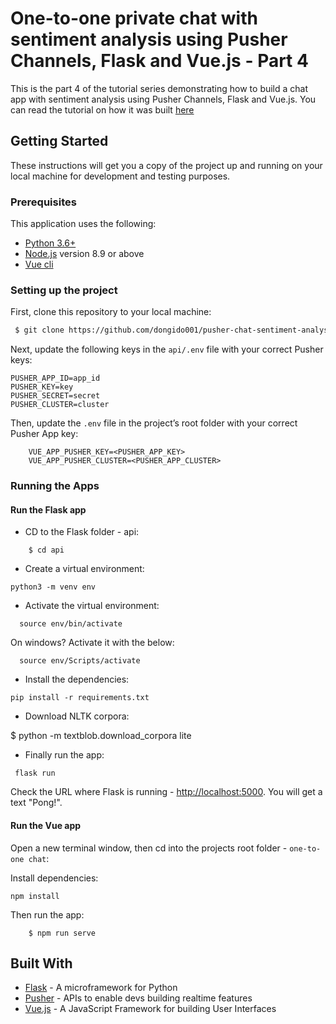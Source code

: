 # One-to-one private chat with sentiment analysis using Pusher Channels, Flask and Vue.js - Part 4

This is the part 4 of the tutorial series demonstrating how to build a chat app with sentiment analysis using Pusher Channels, Flask and Vue.js. You can read the tutorial on how it was built [here](https://pusher.com/tutorials/chat-flask-vue-part-4)

## Getting Started

These instructions will get you a copy of the project up and running on your local machine for development and testing purposes.

### Prerequisites

This application uses the following:

- [Python 3.6+](https://www.python.org/)
- [Node.js](https://nodejs.org/) version 8.9 or above
- [Vue cli](https://cli.vuejs.org/guide/installation.html)

### Setting up the project

First, clone this repository to your local machine:

```sh
 $ git clone https://github.com/dongido001/pusher-chat-sentiment-analysis.git
```

Next, update the following keys in the `api/.env` file with your correct Pusher keys:

```
PUSHER_APP_ID=app_id
PUSHER_KEY=key
PUSHER_SECRET=secret
PUSHER_CLUSTER=cluster
```

Then, update the `.env` file in the project’s root folder with your correct Pusher App key:

```
    VUE_APP_PUSHER_KEY=<PUSHER_APP_KEY>
    VUE_APP_PUSHER_CLUSTER=<PUSHER_APP_CLUSTER>
```

### Running the Apps

#### Run the Flask app

- CD to the Flask folder - api:

```
    $ cd api
```

- Create a virtual environment:

```
python3 -m venv env
```

- Activate the virtual environment:

```
  source env/bin/activate
```

On windows? Activate it with the below:

```
  source env/Scripts/activate
```

- Install the dependencies:

```
pip install -r requirements.txt
```

- Download NLTK corpora:

$ python -m textblob.download_corpora lite

- Finally run the app:

```
 flask run
```

Check the URL where Flask is running - [http://localhost:5000](http://localhost:5000). You will get a text "Pong!".

#### Run the Vue app

Open a new terminal window, then cd into the projects root folder - `one-to-one chat`:

Install dependencies:

```
npm install
```

Then run the app:

```
    $ npm run serve
```

## Built With

- [Flask](http://flask.pocoo.org/) - A microframework for Python
- [Pusher](https://pusher.com/) - APIs to enable devs building realtime features
- [Vue.js](https://vuejs.org/) - A JavaScript Framework for building User Interfaces
